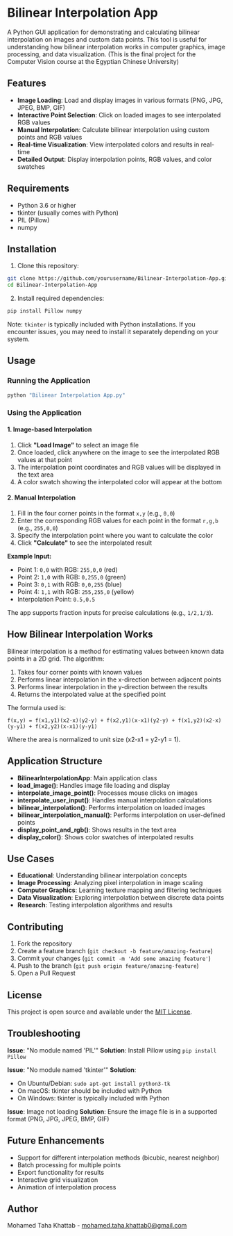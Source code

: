 # Bilinear Interpolation App

A Python GUI application for demonstrating and calculating bilinear interpolation on images and custom data points. This tool is useful for understanding how bilinear interpolation works in computer graphics, image processing, and data visualization.
(This is the final project for the Computer Vision course at the Egyptian Chinese University)

## Features

- **Image Loading**: Load and display images in various formats (PNG, JPG, JPEG, BMP, GIF)
- **Interactive Point Selection**: Click on loaded images to see interpolated RGB values
- **Manual Interpolation**: Calculate bilinear interpolation using custom points and RGB values
- **Real-time Visualization**: View interpolated colors and results in real-time
- **Detailed Output**: Display interpolation points, RGB values, and color swatches

## Requirements

- Python 3.6 or higher
- tkinter (usually comes with Python)
- PIL (Pillow)
- numpy

## Installation

1. Clone this repository:
```bash
git clone https://github.com/yourusername/Bilinear-Interpolation-App.git
cd Bilinear-Interpolation-App
```

2. Install required dependencies:
```bash
pip install Pillow numpy
```

Note: `tkinter` is typically included with Python installations. If you encounter issues, you may need to install it separately depending on your system.

## Usage

### Running the Application

```bash
python "Bilinear Interpolation App.py"
```

### Using the Application

#### 1. Image-based Interpolation

1. Click **"Load Image"** to select an image file
2. Once loaded, click anywhere on the image to see the interpolated RGB values at that point
3. The interpolation point coordinates and RGB values will be displayed in the text area
4. A color swatch showing the interpolated color will appear at the bottom

#### 2. Manual Interpolation

1. Fill in the four corner points in the format `x,y` (e.g., `0,0`)
2. Enter the corresponding RGB values for each point in the format `r,g,b` (e.g., `255,0,0`)
3. Specify the interpolation point where you want to calculate the color
4. Click **"Calculate"** to see the interpolated result

**Example Input:**
- Point 1: `0,0` with RGB: `255,0,0` (red)
- Point 2: `1,0` with RGB: `0,255,0` (green)
- Point 3: `0,1` with RGB: `0,0,255` (blue)
- Point 4: `1,1` with RGB: `255,255,0` (yellow)
- Interpolation Point: `0.5,0.5`

The app supports fraction inputs for precise calculations (e.g., `1/2,1/3`).

## How Bilinear Interpolation Works

Bilinear interpolation is a method for estimating values between known data points in a 2D grid. The algorithm:

1. Takes four corner points with known values
2. Performs linear interpolation in the x-direction between adjacent points
3. Performs linear interpolation in the y-direction between the results
4. Returns the interpolated value at the specified point

The formula used is:
```
f(x,y) = f(x1,y1)(x2-x)(y2-y) + f(x2,y1)(x-x1)(y2-y) + f(x1,y2)(x2-x)(y-y1) + f(x2,y2)(x-x1)(y-y1)
```

Where the area is normalized to unit size (x2-x1 = y2-y1 = 1).

## Application Structure

- **BilinearInterpolationApp**: Main application class
- **load_image()**: Handles image file loading and display
- **interpolate_image_point()**: Processes mouse clicks on images
- **interpolate_user_input()**: Handles manual interpolation calculations
- **bilinear_interpolation()**: Performs interpolation on loaded images
- **bilinear_interpolation_manual()**: Performs interpolation on user-defined points
- **display_point_and_rgb()**: Shows results in the text area
- **display_color()**: Shows color swatches of interpolated results

## Use Cases

- **Educational**: Understanding bilinear interpolation concepts
- **Image Processing**: Analyzing pixel interpolation in image scaling
- **Computer Graphics**: Learning texture mapping and filtering techniques
- **Data Visualization**: Exploring interpolation between discrete data points
- **Research**: Testing interpolation algorithms and results

## Contributing

1. Fork the repository
2. Create a feature branch (`git checkout -b feature/amazing-feature`)
3. Commit your changes (`git commit -m 'Add some amazing feature'`)
4. Push to the branch (`git push origin feature/amazing-feature`)
5. Open a Pull Request

## License

This project is open source and available under the [MIT License](LICENSE).

## Troubleshooting

**Issue**: "No module named 'PIL'"
**Solution**: Install Pillow using `pip install Pillow`

**Issue**: "No module named 'tkinter'"
**Solution**: 
- On Ubuntu/Debian: `sudo apt-get install python3-tk`
- On macOS: tkinter should be included with Python
- On Windows: tkinter is typically included with Python

**Issue**: Image not loading
**Solution**: Ensure the image file is in a supported format (PNG, JPG, JPEG, BMP, GIF)

## Future Enhancements

- Support for different interpolation methods (bicubic, nearest neighbor)
- Batch processing for multiple points
- Export functionality for results
- Interactive grid visualization
- Animation of interpolation process

## Author

Mohamed Taha Khattab - mohamed.taha.khattab0@gmail.com
